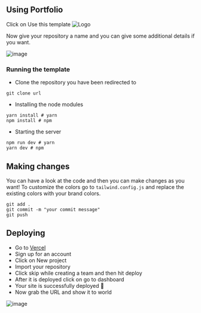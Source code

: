 ## Using Portfolio

Click on Use this template
![Logo](https://cdn.hashnode.com/res/hashnode/image/upload/v1631617252765/s_PLlBQ2K.png)

Now give your repository a name and you can give some additional details if you want.

![image](https://user-images.githubusercontent.com/76690419/149755103-e8ad954d-3d77-4e31-88a0-413b5283635b.png)

### Running the template

- Clone the repository you have been redirected to

```
git clone url
```

- Installing the node modules

```
yarn install # yarn
npm install # npm
```

- Starting the server

```
npm run dev # yarn
yarn dev # npm
```

## Making changes

You can have a look at the code and then you can make changes as you want! To customize the colors go to `tailwind.config.js` and replace the existing colors with your brand colors.

```
git add .
git commit -m "your commit message"
git push
```

## Deploying

- Go to [Vercel](https://vercel.com/dashboard)
- Sign up for an account
- Click on New project
- Import your repository
- Click skip while creating a team and then hit deploy
- After it is deployed click on go to dashboard
- Your site is successfully deployed 🥳
- Now grab the URL and show it to world

![image](https://user-images.githubusercontent.com/76690419/149755297-19d7a5b1-ae69-4700-bb8c-7cdddf296782.png)
